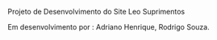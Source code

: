 Projeto de Desenvolvimento do Site Leo Suprimentos

Em desenvolvimento por : Adriano Henrique, Rodrigo Souza.
